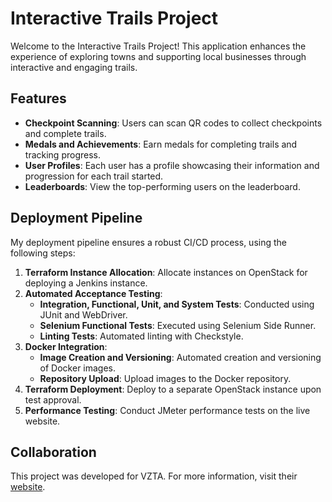 # Interactive Trails Project

Welcome to the Interactive Trails Project! This application enhances the experience of exploring towns and supporting local businesses through interactive and engaging trails.

## Features

- **Checkpoint Scanning**: Users can scan QR codes to collect checkpoints and complete trails.
- **Medals and Achievements**: Earn medals for completing trails and tracking progress.
- **User Profiles**: Each user has a profile showcasing their information and progression for each trail started.
- **Leaderboards**: View the top-performing users on the leaderboard.

## Deployment Pipeline

My deployment pipeline ensures a robust CI/CD process, using the following steps:

1. **Terraform Instance Allocation**: Allocate instances on OpenStack for deploying a Jenkins instance.
2. **Automated Acceptance Testing**: 
   - **Integration, Functional, Unit, and System Tests**: Conducted using JUnit and WebDriver.
   - **Selenium Functional Tests**: Executed using Selenium Side Runner.
   - **Linting Tests**: Automated linting with Checkstyle.
3. **Docker Integration**:
   - **Image Creation and Versioning**: Automated creation and versioning of Docker images.
   - **Repository Upload**: Upload images to the Docker repository.
4. **Terraform Deployment**: Deploy to a separate OpenStack instance upon test approval.
5. **Performance Testing**: Conduct JMeter performance tests on the live website.

## Collaboration

This project was developed for VZTA. For more information, visit their [website](https://www.vzta.com/).
